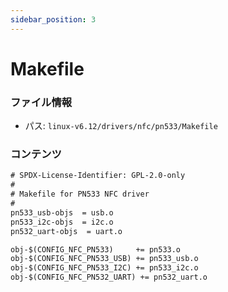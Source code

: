 ```yaml
---
sidebar_position: 3
---
```

# Makefile

### ファイル情報

- パス: `linux-v6.12/drivers/nfc/pn533/Makefile`

### コンテンツ

```txt
# SPDX-License-Identifier: GPL-2.0-only
#
# Makefile for PN533 NFC driver
#
pn533_usb-objs  = usb.o
pn533_i2c-objs  = i2c.o
pn532_uart-objs  = uart.o

obj-$(CONFIG_NFC_PN533)     += pn533.o
obj-$(CONFIG_NFC_PN533_USB) += pn533_usb.o
obj-$(CONFIG_NFC_PN533_I2C) += pn533_i2c.o
obj-$(CONFIG_NFC_PN532_UART) += pn532_uart.o

```
